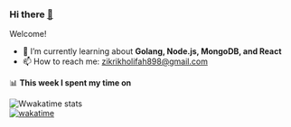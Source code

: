 ### Hi there <a href="http://zikrikn.github.io">👋</a>

Welcome!

- 🌱 I’m currently learning about **Golang, Node.js, MongoDB, and React**
- 📫 How to reach me: zikrikholifah898@gmail.com

📊 **This week I spent my time on**

![Wwakatime stats](https://github-readme-stats-taupe-two.vercel.app/api/wakatime?username=zikrikn&hide_title=true&hide_border=true&langs_count=5)<br />
[![wakatime](https://wakatime.com/badge/user/ab19c96c-46e0-4d59-a74b-445f73c0e40d.svg)](https://wakatime.com/@ab19c96c-46e0-4d59-a74b-445f73c0e40d)
